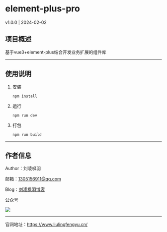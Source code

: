 # element-plus-pro

v1.0.0 | 2024-02-02

## 项目概述

基于vue3+element-plus结合开发业务扩展的组件库

---

## 使用说明

1. 安装
    ```shell
    npm install
    ```
2. 运行
    ```shell
    npm run dev
    ```
3. 打包
    ```shell
    npm run build
    ```

---

## 作者信息

Author：刘凌枫羽

邮箱：1305156911@qq.com

Blog：[刘凌枫羽博客](https://blog.csdn.net/qq_38036909?type=blog)

公众号

[![](https://resource.liulingfengyu.cn/img/公众号二维码.jpg)](https://mp.weixin.qq.com/s?__biz=MzkxNDI2OTM0Nw==&mid=2247483939&idx=1&sn=ee8438a9047d92798765cd502820c67c&chksm=c171b7eff6063ef9a41b34f61ff6ac8c73259917505eb5d9a5b9a17e9ab3653da999e48a98d5#rd)

---

官网地址：https://www.liulingfengyu.cn/
